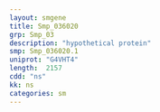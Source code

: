 ```yaml
---
layout: smgene
title: Smp_036020
grp: Smp_03
description: "hypothetical protein"
smp: Smp_036020.1
uniprot: "G4VHT4"
length:  2157
cdd: "ns"
kk: ns
categories: sm
---
```

